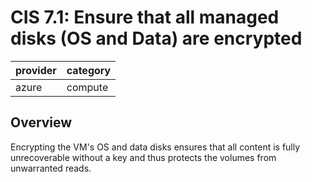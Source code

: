 # CIS 7.1: Ensure that all managed disks (OS and Data) are encrypted

provider | category
--- | ---
azure | compute

## Overview
Encrypting the VM's OS and data disks ensures that all content is fully unrecoverable without a key and thus protects the volumes from unwarranted reads.
